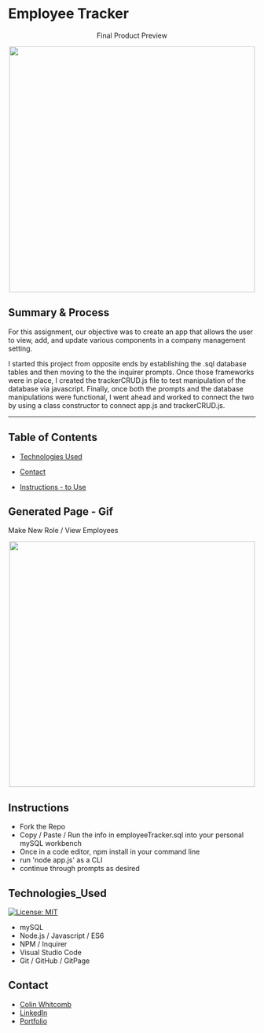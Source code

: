 #  Employee Tracker

<p align="center">
 Final Product Preview
 </p>
<p align="center">
    <img src="https://media.giphy.com/media/Y1Ac1jXxBcxPmvneBi/giphy.gif" width="500" />
</p>
  
## Summary & Process
For this assignment, our objective was to create an app that allows the user to view, add, and update various components in a company management setting. 

I started this project from opposite ends by establishing the .sql database tables and then moving to the the inquirer prompts. Once those frameworks were in place, I created the trackerCRUD.js file to test manipulation of the database via javascript. Finally, once both the prompts and the database manipulations were functional, I went ahead and worked to connect the two by using a class constructor to connect app.js and trackerCRUD.js.
_______
## Table of Contents

* [Technologies Used](#technologies_used)

* [Contact](#contact)

* [Instructions - to Use](#instructions)

## Generated Page - Gif 
Make New Role / View Employees
<p align="center">
    <img src="https://media.giphy.com/media/RLattckFj978tHjCGk/giphy.gif" width="500" />
</p>

## Instructions 
- Fork the Repo 
- Copy / Paste / Run the info in employeeTracker.sql into your personal mySQL workbench
- Once in a code editor, npm install in your command line
- run 'node app.js' as a CLI 
- continue through prompts as desired

## Technologies_Used
[![License: MIT](https://img.shields.io/badge/License-MIT-yellow.svg)](https://opensource.org/licenses/MIT)

- mySQL 
- Node.js / Javascript / ES6 
- NPM / Inquirer
- Visual Studio Code
- Git / GitHub / GitPage

## Contact

* [Colin Whitcomb](https://github.com/Colin-Whitcomb)
* [LinkedIn](https://www.linkedin.com/in/colin-whitcomb-b808301a6/)
* [Portfolio](https://colin-whitcomb.github.io/Portfolio/)
